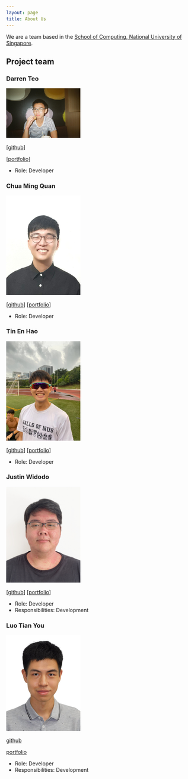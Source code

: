 ```yaml
---
layout: page
title: About Us
---
```


We are a team based in the [School of Computing, National University of Singapore](http://www.comp.nus.edu.sg).


## Project team

### Darren Teo

<img src="images/darrentde.png" width="200px">

[[github](https://github.com/darrentde)]

[[portfolio](team/darrentde.md)]

* Role: Developer

### Chua Ming Quan

<img src="images/mqchua.png" width="200px">

[[github](https://github.com/https://github.com/mqchua)]
[[portfolio](team/mqchua.md)]

* Role: Developer

### Tin En Hao

<img src="team/images/tinenhao.png" width="200px">

[[github](https://github.com/tinenhao)]
[[portfolio](team/tinenhao.md)]

* Role: Developer

### Justin Widodo

<img src="images/genfusion122.png" width="200px">

[[github](https://github.com/GenFusion122)]
[[portfolio](team/GenFusion122.md)]

* Role: Developer
* Responsibilities: Development

### Luo Tian You

<img src="images/hakkangin.png" width="200px">

[github](https://github.com/HakkaNgin)

[portfolio](team/HakkaNgin.md)

* Role: Developer
* Responsibilities: Development

